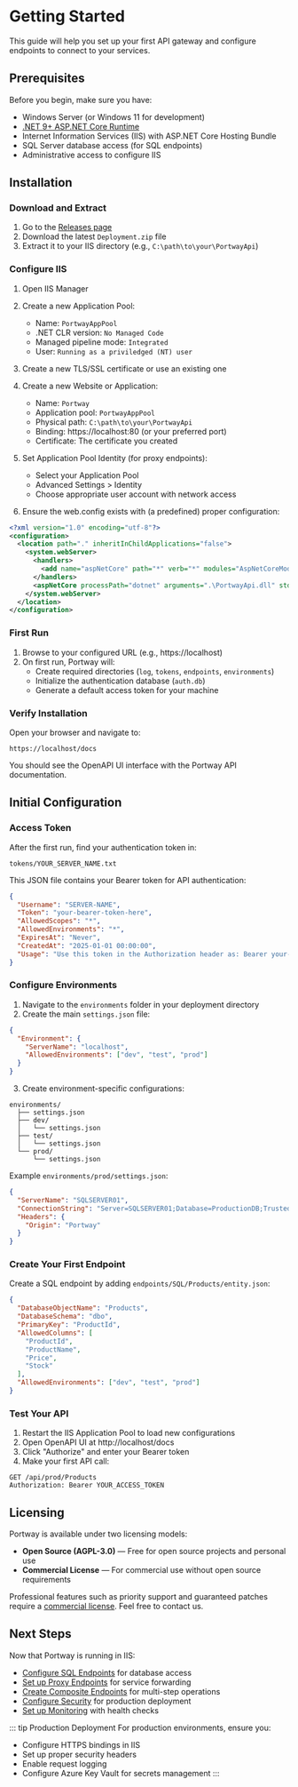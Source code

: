 # Getting Started

This guide will help you set up your first API gateway and configure endpoints to connect to your services.

## Prerequisites

Before you begin, make sure you have:

- Windows Server (or Windows 11 for development)
- [.NET 9+ ASP.NET Core Runtime](https://dotnet.microsoft.com/en-us/download/dotnet/9.0)
- Internet Information Services (IIS) with ASP.NET Core Hosting Bundle
- SQL Server database access (for SQL endpoints)
- Administrative access to configure IIS

## Installation

### Download and Extract

1. Go to the [Releases page](https://github.com/melosso/portway/releases/)
2. Download the latest `Deployment.zip` file
3. Extract it to your IIS directory (e.g., `C:\path\to\your\PortwayApi`)

### Configure IIS

1. Open IIS Manager
2. Create a new Application Pool:
   - Name: `PortwayAppPool`
   - .NET CLR version: `No Managed Code`
   - Managed pipeline mode: `Integrated`
   - User: `Running as a priviledged (NT) user`
3. Create a new TLS/SSL certificate or use an existing one
4. Create a new Website or Application:
   - Name: `Portway`
   - Application pool: `PortwayAppPool`
   - Physical path: `C:\path\to\your\PortwayApi`
   - Binding: https://localhost:80 (or your preferred port)
   - Certificate: The certificate you created
6. Set Application Pool Identity (for proxy endpoints):
   - Select your Application Pool
   - Advanced Settings > Identity
   - Choose appropriate user account with network access

6. Ensure the web.config exists with (a predefined) proper configuration:

```xml
<?xml version="1.0" encoding="utf-8"?>
<configuration>
  <location path="." inheritInChildApplications="false">
    <system.webServer>
      <handlers>
        <add name="aspNetCore" path="*" verb="*" modules="AspNetCoreModuleV2" resourceType="Unspecified" />
      </handlers>
      <aspNetCore processPath="dotnet" arguments=".\PortwayApi.dll" stdoutLogEnabled="false" stdoutLogFile=".\logs\stdout" hostingModel="inprocess" />
    </system.webServer>
  </location>
</configuration>
```

### First Run

1. Browse to your configured URL (e.g., https://localhost)
2. On first run, Portway will:
   - Create required directories (`log`, `tokens`, `endpoints`, `environments`)
   - Initialize the authentication database (`auth.db`)
   - Generate a default access token for your machine

### Verify Installation

Open your browser and navigate to:
```
https://localhost/docs
```

You should see the OpenAPI UI interface with the Portway API documentation.

## Initial Configuration

### Access Token

After the first run, find your authentication token in:
```
tokens/YOUR_SERVER_NAME.txt
```

This JSON file contains your Bearer token for API authentication:

```json
{
  "Username": "SERVER-NAME",
  "Token": "your-bearer-token-here",
  "AllowedScopes": "*",
  "AllowedEnvironments": "*",
  "ExpiresAt": "Never",
  "CreatedAt": "2025-01-01 00:00:00",
  "Usage": "Use this token in the Authorization header as: Bearer your-bearer-token-here"
}
```

### Configure Environments

1. Navigate to the `environments` folder in your deployment directory
2. Create the main `settings.json` file:

```json
{
  "Environment": {
    "ServerName": "localhost",
    "AllowedEnvironments": ["dev", "test", "prod"]
  }
}
```

3. Create environment-specific configurations:

```
environments/
  ├── settings.json
  ├── dev/
  │   └── settings.json
  ├── test/
  │   └── settings.json
  └── prod/
      └── settings.json
```

Example `environments/prod/settings.json`:

```json
{
  "ServerName": "SQLSERVER01",
  "ConnectionString": "Server=SQLSERVER01;Database=ProductionDB;Trusted_Connection=True;TrustServerCertificate=true;",
  "Headers": {
    "Origin": "Portway"
  }
}
```

### Create Your First Endpoint

Create a SQL endpoint by adding `endpoints/SQL/Products/entity.json`:

```json
{
  "DatabaseObjectName": "Products",
  "DatabaseSchema": "dbo",
  "PrimaryKey": "ProductId",
  "AllowedColumns": [
    "ProductId",
    "ProductName",
    "Price",
    "Stock"
  ],
  "AllowedEnvironments": ["dev", "test", "prod"]
}
```

### Test Your API

1. Restart the IIS Application Pool to load new configurations
2. Open OpenAPI UI at http://localhost/docs
3. Click "Authorize" and enter your Bearer token
4. Make your first API call:

```http
GET /api/prod/Products
Authorization: Bearer YOUR_ACCESS_TOKEN
```

## Licensing

Portway is available under two licensing models:

* **Open Source (AGPL-3.0)** — Free for open source projects and personal use
* **Commercial License** — For commercial use without open source requirements

Professional features such as priority support and guaranteed patches require a [commercial license](https://melosso.com/licensing/portway). Feel free to contact us.

## Next Steps

Now that Portway is running in IIS:

- [Configure SQL Endpoints](./endpoints-sql) for database access
- [Set up Proxy Endpoints](./endpoints-proxy) for service forwarding
- [Create Composite Endpoints](./endpoints-composite) for multi-step operations
- [Configure Security](./security) for production deployment
- [Set up Monitoring](./monitoring) with health checks

::: tip Production Deployment
For production environments, ensure you:
- Configure HTTPS bindings in IIS
- Set up proper security headers
- Enable request logging
- Configure Azure Key Vault for secrets management
:::